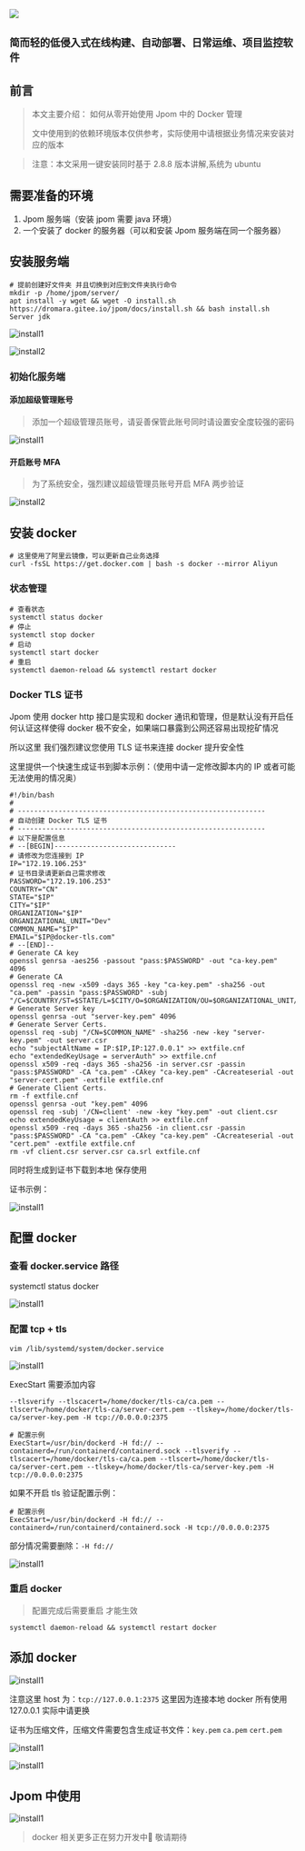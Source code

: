 ![](https://cdn.jsdelivr.net/gh/jiangzeyin/Jpom-site/images/jpom_logo.png)

##  `简而轻的低侵入式在线构建、自动部署、日常运维、项目监控软件`

## 前言

> 本文主要介绍：
> 如何从零开始使用 Jpom 中的 Docker 管理
>
> 文中使用到的依赖环境版本仅供参考，实际使用中请根据业务情况来安装对应的版本

> 注意：本文采用一键安装同时基于 2.8.8 版本讲解,系统为 ubuntu

## 需要准备的环境

1. Jpom 服务端（安装 jpom 需要 java 环境）
2. 一个安装了 docker 的服务器（可以和安装 Jpom 服务端在同一个服务器）


## 安装服务端

```
# 提前创建好文件夹 并且切换到对应到文件夹执行命令
mkdir -p /home/jpom/server/
apt install -y wget && wget -O install.sh https://dromara.gitee.io/jpom/docs/install.sh && bash install.sh Server jdk
```

![install1](https://cdn.jsdelivr.net/gh/jiangzeyin/Jpom-site/tutorial/images/project_dsl_java/install1.png)

![install2](https://cdn.jsdelivr.net/gh/jiangzeyin/Jpom-site/tutorial/images/project_dsl_java/install2.png)

### 初始化服务端

#### 添加超级管理账号

> 添加一个超级管理员账号，请妥善保管此账号同时请设置安全度较强的密码

![install1](https://cdn.jsdelivr.net/gh/jiangzeyin/Jpom-site/tutorial/images/project_dsl_java/inits1.png)

#### 开启账号 MFA

> 为了系统安全，强烈建议超级管理员账号开启 MFA 两步验证
>
![install2](https://cdn.jsdelivr.net/gh/jiangzeyin/Jpom-site/tutorial/images/project_dsl_java/inits2.png)

## 安装 docker

```
# 这里使用了阿里云镜像，可以更新自己业务选择
curl -fsSL https://get.docker.com | bash -s docker --mirror Aliyun
```

### 状态管理 

```
# 查看状态
systemctl status docker
# 停止
systemctl stop docker
# 启动
systemctl start docker
# 重启
systemctl daemon-reload && systemctl restart docker
```

### Docker TLS 证书

Jpom 使用 docker http 接口是实现和 docker 通讯和管理，但是默认没有开启任何认证这样使得 docker 极不安全，如果端口暴露到公网还容易出现挖矿情况

所以这里 我们强烈建议您使用 TLS 证书来连接 docker 提升安全性

这里提供一个快速生成证书到脚本示例：（使用中请一定修改脚本内的 IP 或者可能无法使用的情况奥）

```
#!/bin/bash
#
# -------------------------------------------------------------
# 自动创建 Docker TLS 证书
# -------------------------------------------------------------
# 以下是配置信息
# --[BEGIN]------------------------------
# 请修改为您连接到 IP
IP="172.19.106.253"
# 证书目录请更新自己需求修改
PASSWORD="172.19.106.253"
COUNTRY="CN"
STATE="$IP"
CITY="$IP"
ORGANIZATION="$IP"
ORGANIZATIONAL_UNIT="Dev"
COMMON_NAME="$IP"
EMAIL="$IP@docker-tls.com"
# --[END]--
# Generate CA key
openssl genrsa -aes256 -passout "pass:$PASSWORD" -out "ca-key.pem" 4096
# Generate CA
openssl req -new -x509 -days 365 -key "ca-key.pem" -sha256 -out "ca.pem" -passin "pass:$PASSWORD" -subj "/C=$COUNTRY/ST=$STATE/L=$CITY/O=$ORGANIZATION/OU=$ORGANIZATIONAL_UNIT/CN=$COMMON_NAME/emailAddress=$EMAIL"
# Generate Server key
openssl genrsa -out "server-key.pem" 4096
# Generate Server Certs.
openssl req -subj "/CN=$COMMON_NAME" -sha256 -new -key "server-key.pem" -out server.csr
echo "subjectAltName = IP:$IP,IP:127.0.0.1" >> extfile.cnf
echo "extendedKeyUsage = serverAuth" >> extfile.cnf
openssl x509 -req -days 365 -sha256 -in server.csr -passin "pass:$PASSWORD" -CA "ca.pem" -CAkey "ca-key.pem" -CAcreateserial -out "server-cert.pem" -extfile extfile.cnf
# Generate Client Certs.
rm -f extfile.cnf
openssl genrsa -out "key.pem" 4096
openssl req -subj '/CN=client' -new -key "key.pem" -out client.csr
echo extendedKeyUsage = clientAuth >> extfile.cnf
openssl x509 -req -days 365 -sha256 -in client.csr -passin "pass:$PASSWORD" -CA "ca.pem" -CAkey "ca-key.pem" -CAcreateserial -out "cert.pem" -extfile extfile.cnf
rm -vf client.csr server.csr ca.srl extfile.cnf
```

同时将生成到证书下载到本地 保存使用

证书示例：

![install1](https://cdn.jsdelivr.net/gh/jiangzeyin/Jpom-site/tutorial/images/docker-cli/tls1.png)

## 配置 docker

### 查看 docker.service 路径

systemctl status docker

![install1](https://cdn.jsdelivr.net/gh/jiangzeyin/Jpom-site/tutorial/images/docker-cli/service1.png)

### 配置 tcp + tls

`vim /lib/systemd/system/docker.service`

![install1](https://cdn.jsdelivr.net/gh/jiangzeyin/Jpom-site/tutorial/images/docker-cli/service2.png)

ExecStart 需要添加内容

`--tlsverify --tlscacert=/home/docker/tls-ca/ca.pem --tlscert=/home/docker/tls-ca/server-cert.pem --tlskey=/home/docker/tls-ca/server-key.pem -H tcp://0.0.0.0:2375`

```
# 配置示例
ExecStart=/usr/bin/dockerd -H fd:// --containerd=/run/containerd/containerd.sock --tlsverify --tlscacert=/home/docker/tls-ca/ca.pem --tlscert=/home/docker/tls-ca/server-cert.pem --tlskey=/home/docker/tls-ca/server-key.pem -H tcp://0.0.0.0:2375
```

如果不开启 tls 验证配置示例：

```
# 配置示例
ExecStart=/usr/bin/dockerd -H fd:// --containerd=/run/containerd/containerd.sock -H tcp://0.0.0.0:2375
```

部分情况需要删除：`-H fd://`

![install1](https://cdn.jsdelivr.net/gh/jiangzeyin/Jpom-site/tutorial/images/docker-cli/service3.png)

### 重启 docker 

> 配置完成后需要重启 才能生效

```
systemctl daemon-reload && systemctl restart docker
```

## 添加 docker

![install1](https://cdn.jsdelivr.net/gh/jiangzeyin/Jpom-site/tutorial/images/docker-cli/add-docker1.png)

注意这里 host 为：`tcp://127.0.0.1:2375` 这里因为连接本地 docker 所有使用 127.0.0.1 实际中请更换

证书为压缩文件，压缩文件需要包含生成证书文件：`key.pem` `ca.pem` `cert.pem`


![install1](https://cdn.jsdelivr.net/gh/jiangzeyin/Jpom-site/tutorial/images/docker-cli/ca1.png)


![install1](https://cdn.jsdelivr.net/gh/jiangzeyin/Jpom-site/tutorial/images/docker-cli/add-docker2.png)

## Jpom 中使用

![install1](https://cdn.jsdelivr.net/gh/jiangzeyin/Jpom-site/tutorial/images/docker-cli/docker-constole.png)

> docker 相关更多正在努力开发中💪 敬请期待
